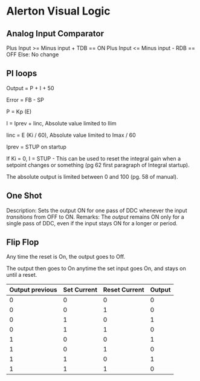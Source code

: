 # Alerton Visual Logic



## Analog Input Comparator

Plus Input >= Minus input + TDB  == ON
Plus Input <= Minus input - RDB  == OFF
Else: No change

## PI loops

Output = P + I + 50

Error = FB - SP

P = Kp (E)

I = Iprev + Iinc, Absolute value limited to Ilim

Iinc = E (Ki / 60), Absolute value limited to Imax / 60

Iprev = STUP on startup

If Ki = 0, I = STUP - This can be used to reset the integral gain when a setpoint changes or something (pg 62 first paragraph of Integral startup).

The absolute output is limited between 0 and 100 (pg. 58 of manual).

## One Shot

Description: Sets the output ON for one pass of DDC whenever the input *transitions* from OFF to ON.
Remarks:     The *output* remains ON only for a single pass of DDC, even if the input stays ON for a longer or period.

## Flip Flop

Any time the reset is On, the output goes to Off.

The output then goes to On anytime the set input goes On, and stays on until a reset.

Output previous  | Set Current   | Reset Current   | Output
-----------------|---------------|-----------------|-------
0                | 0             | 0               | 0
0                | 0             | 1               | 0
0                | 1             | 0               | 1
0                | 1             | 1               | 0
1                | 0             | 0               | 1
1                | 0             | 1               | 0
1                | 1             | 0               | 1
1                | 1             | 1               | 0
